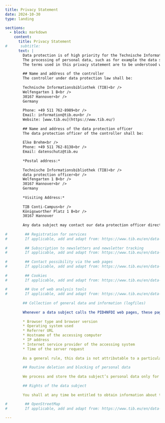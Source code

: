```yaml
---
title: Privacy Statement
date: 2024-10-30
type: landing

sections:
  - block: markdown
    content:
      title: Privacy Statement
#      subtitle: 
      text: |
        Data protection is of high priority for the Technische Informationsbibliothek (TIB). As a general rule, the use of TIB’s services does not require the provision of any personal data. However, the processing of personal data may be required where a data subject wants to use special services via the TIB’s web pages. Where the processing of personal data is required and where there is no legal basis for such processing, we shall obtain the data subject’s consent.<br />
        The processing of personal data, such as for example the data subject’s name, address, email address, or telephone number shall always be carried out in accordance with the General Data Protection Regulation (GDPR) and the state and institution-specific data protection rules and regulations applicable to the TIB. This privacy statement serves to inform the public about the nature, scope and purpose of the personal data we collect, use and process, as well as of the rights data subjects are entitled to.<br />
        The terms used in this privacy statement are to be understood within the meaning of the European [General Data Protection Regulation (GDPR)](https://eur-lex.europa.eu/legal-content/DE/TXT/?uri=CELEX:32016R0679).
        
        ## Name and address of the controller
        The controller under data protection law shall be:
        
        Technische Informationsbibliothek (TIB)<br />
        Welfengarten 1 B<br />
        30167 Hannover<br />
        Germany
        
        Phone: +49 511 762-8989<br />
        Email: information@tib.eu<br />
        Website: [www.tib.eu](https://www.tib.eu/)
        
        ## Name and address of the data protection officer
        The data protection officer of the controller shall be:
        
        Elke Brehm<br />
        Phone: +49 511 762-8138<br />
        Email: datenschutz@tib.eu
        
        *Postal address:*
        
        Technische Informationsbibliothek (TIB)<br />
        data protection officer<br />
        Welfengarten 1 B<br />
        30167 Hannover<br />
        Germany
        
        *Visiting Address:*
        
        TIB Conti-Campus<br />
        Königsworther Platz 1 B<br />
        30167 Hannover
        
        Any data subject may contact our data protection officer directly regarding any and all questions and suggestions regarding data protection at any time.
        
#        ## Registration for services
#        If applicable, add and adapt from: https://www.tib.eu/en/data-protection
        
#        ## Subscription to newsletters and newsletter tracking
#        If applicable, add and adapt from: https://www.tib.eu/en/data-protection
        
#        ## Contact possibility via the web pages
#        If applicable, add and adapt from: https://www.tib.eu/en/data-protection
        
#        ## Cookies
#        If applicable, add and adapt from: https://www.tib.eu/en/data-protection
        
#        ## Use of web analysis tools
#        If applicable, add and adapt from: https://www.tib.eu/en/data-protection
        
        ## Collection of general data and information (logfiles)
        
        Whenever a data subject calls the PID4NFDI web pages, these pages automatically collect information in so-called server log files, which your browser automatically transmits to the server. This is:
        
        * Browser type and browser version
        * Operating system used
        * Referrer URL
        * Hostname of the accessing computer
        * IP address
        * Internet service provider of the accessing system
        * Time of the server request
        
        As a general rule, this data is not attributable to a particular person. This data will not be merged with other data sources.
        
        ## Routine deletion and blocking of personal data
        
        We process and store the data subject’s personal data only for the period necessary to achieve the purpose of such storage and in accordance with the General Data Protection Regulation and the country and institution-specific data protection regulations applicable. Thereafter, the personal data will routinely be blocked or deleted in accordance with the statutory provisions.
        
        ## Rights of the data subject
        
        You shall at any time be entitled to obtain information about the data stored in this library, its origin and recipient and about the purpose of such data processing, as well as to rectification or erasure or restriction of processing or – to the extent that such processing is based on your consent – a right of withdrawal, possibly a right of objection and the right to data portability. Complaints may be lodged with the above-mentioned supervisory authority. You can contact us at any time for further questions on the subject of personal data.
        
#        ## OpenStreetMap
#        If applicable, add and adapt from: https://www.tib.eu/en/data-protection

---
```

